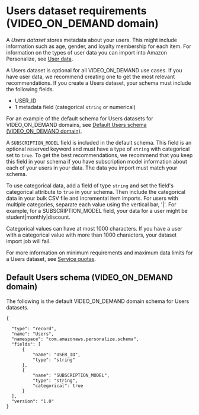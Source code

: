 # Users dataset requirements \(VIDEO\_ON\_DEMAND domain\)<a name="VIDEO-ON-DEMAND-users-dataset"></a>

 A *Users dataset* stores metadata about your users\. This might include information such as age, gender, and loyalty membership for each item\. For information on the types of user data you can import into Amazon Personalize, see [User data](users-datasets.md)\. 

 A Users dataset is optional for all VIDEO\_ON\_DEMAND use cases\. If you have user data, we recommend creating one to get the most relevant recommendations\. If you create a Users dataset, your schema must include the following fields\. 
+ USER\_ID
+ 1 metadata field \(categorical `string` or numerical\)

For an example of the default schema for Users datasets for VIDEO\_ON\_DEMAND domains, see [Default Users schema \(VIDEO\_ON\_DEMAND domain\)](#VIDEO-ON-DEMAND-users-dataset-schema)\.

A `SUBSCRIPTION_MODEL` field is included in the default schema\. This field is an optional reserved keyword and must have a type of `string` with categorical set to `true`\. To get the best recommendations, we recommend that you keep this field in your schema if you have subscription model information about each of your users in your data\. The data you import must match your schema\. 

 To use categorical data, add a field of type `string` and set the field's categorical attribute to `true` in your schema\. Then include the categorical data in your bulk CSV file and incremental item imports\. For users with multiple categories, separate each value using the vertical bar, '\|'\. For example, for a SUBSCRIPTION\_MODEL field, your data for a user might be student\|monthly\|discount\. 

Categorical values can have at most 1000 characters\. If you have a user with a categorical value with more than 1000 characters, your dataset import job will fail\. 

 For more information on minimum requirements and maximum data limits for a Users dataset, see [Service quotas](limits.md#limits-table)\. 

## Default Users schema \(VIDEO\_ON\_DEMAND domain\)<a name="VIDEO-ON-DEMAND-users-dataset-schema"></a>

 The following is the default VIDEO\_ON\_DEMAND domain schema for Users datasets\. 

```
{

  "type": "record",
  "name": "Users",
  "namespace": "com.amazonaws.personalize.schema",
  "fields": [
      {
          "name": "USER_ID",
          "type": "string"
      },
      {
          "name": "SUBSCRIPTION_MODEL",
          "type": "string",
          "categorical": true
      }
  ],
  "version": "1.0"
}
```